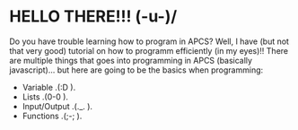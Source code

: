 # HELLO THERE!!! (-u-)/
Do you have trouble learning how to program in APCS? Well, I have (but not that very good) tutorial on how to programm efficiently (in my eyes)!!
There are multiple things that goes into programming in APCS (basically javascript)... but here are going to be the basics when programming:
- Variable .(:D ).
- Lists .(0-0 ).
- Input/Output .(._. ).
- Functions .(;-; ).
